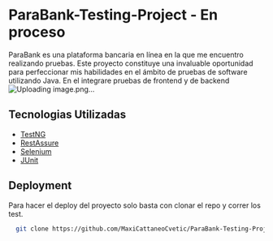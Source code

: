 
# ParaBank-Testing-Project - En proceso

ParaBank es una plataforma bancaria en línea en la que me encuentro realizando pruebas. Este proyecto constituye una invaluable oportunidad para perfeccionar mis habilidades en el ámbito de pruebas de software utilizando Java.
En el integrare pruebas de frontend y de backend
![Uploading image.png…]()



## Tecnologias Utilizadas

 - [TestNG](https://testng.org/)
 - [RestAssure](https://rest-assured.io/)
 - [Selenium](https://www.selenium.dev/)
 - [JUnit](https://junit.org/)


## Deployment

Para hacer el deploy del proyecto solo basta con clonar el repo y correr los test.

```bash
  git clone https://github.com/MaxiCattaneoCvetic/ParaBank-Testing-Project.git
```

